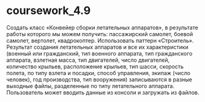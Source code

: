 # coursework_4.9
Создать класс «Конвейер сборки летательных аппаратов», в результате работы которого мы можем получить: пассажирский самолет, боевой самолет, вертолет, квадрокоптер. Использовать паттерн «Строитель». Результат создания летательных аппаратов и все их характеристики (военный или гражданский, тип военного аппарата, тип гражданского аппарата, взлетная масса, тип двигателей, число двигателей, количество крыльев, расположение крыльев, тип шасси, скорость полета, по типу взлета и посадки, способ управления, экипаж (число человек), год производства, тип вооружения) записываются в разные выходные файлы, разделенные по типу летательного аппарата. Пользователь может вводить данные из консоли и загружать из файлов.
